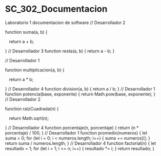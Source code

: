 # SC_302_Documentacion
Laboratorio 1 documentacion de software
// Desarrollador 2 

function suma(a, b) { 

    return a + b; 

}
// Desarrollador 3
function resta(a, b) {
    return a - b;
}

// Desarrollador 1 

function multiplicacion(a, b) { 

    return a * b; 

} 
// Desarrollador 4
function division(a, b) {
    return a / b;
}
// Desarrollador 1
function potencia(base, exponente) {
    return Math.pow(base, exponente);
}
// Desarrollador 2 

function raizCuadrada(n) { 

    return Math.sqrt(n); 

} 
// Desarrollador 4
function porcentaje(n, porcentaje) {
    return (n * porcentaje) / 100;
}
// Desarrollador 1
function promedio(numeros) {
    let suma = 0;
    for (let i = 0; i < numeros.length; i++) {
        suma += numeros[i];
    }
    return suma / numeros.length;
}
// Desarrollador 4
function factorial(n) {
    let resultado = 1;
    for (let i = 1; i <= n; i++) {
        resultado *= i;
    }
    return resultado;
} 
